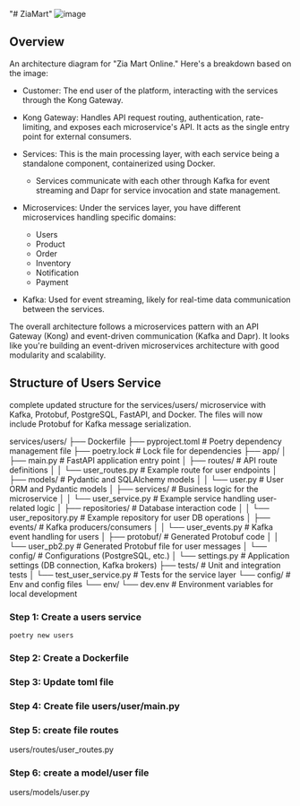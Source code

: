 "# ZiaMart" 
![image](https://github.com/user-attachments/assets/c837c6b9-9ecd-4f5a-8d67-bcf6f64a221b)

## Overview
An architecture diagram for "Zia Mart Online." Here's a breakdown based on the image:

- Customer: The end user of the platform, interacting with the services through the Kong Gateway.

- Kong Gateway: Handles API request routing, authentication, rate-limiting, and exposes each microservice's API. It acts as the single entry point for external consumers.

- Services: This is the main processing layer, with each service being a standalone component, containerized using Docker.

    - Services communicate with each other through Kafka for event streaming and Dapr for service invocation and state management.
- Microservices: Under the services layer, you have different microservices handling specific domains:

   - Users
   - Product
   - Order
   - Inventory
   - Notification
   - Payment

- Kafka: Used for event streaming, likely for real-time data communication between the services.

The overall architecture follows a microservices pattern with an API Gateway (Kong) and event-driven communication (Kafka and Dapr). It looks like you're building an event-driven microservices architecture with good modularity and scalability.

## Structure of Users Service 
complete updated structure for the services/users/ microservice with Kafka, Protobuf, PostgreSQL, FastAPI, and Docker. The files will now include Protobuf for Kafka message serialization.

services/users/
├── Dockerfile
├── pyproject.toml                    # Poetry dependency management file
├── poetry.lock                       # Lock file for dependencies
├── app/
│   ├── main.py                       # FastAPI application entry point
│   ├── routes/                       # API route definitions
│   │   └── user_routes.py            # Example route for user endpoints
│   ├── models/                       # Pydantic and SQLAlchemy models
│   │   └── user.py                   # User ORM and Pydantic models
│   ├── services/                     # Business logic for the microservice
│   │   └── user_service.py           # Example service handling user-related logic
│   ├── repositories/                 # Database interaction code
│   │   └── user_repository.py        # Example repository for user DB operations
│   ├── events/                       # Kafka producers/consumers
│   │   └── user_events.py            # Kafka event handling for users
│   ├── protobuf/                     # Generated Protobuf code
│   │   └── user_pb2.py               # Generated Protobuf file for user messages
│   └── config/                       # Configurations (PostgreSQL, etc.)
│       └── settings.py               # Application settings (DB connection, Kafka brokers)
├── tests/                            # Unit and integration tests
│   └── test_user_service.py          # Tests for the service layer
└── config/                           # Env and config files
    └── env/
        └── dev.env                   # Environment variables for local development


### Step 1: Create a users service 
```
poetry new users
```
### Step 2: Create a Dockerfile

### Step 3: Update toml file 

### Step 4: Create file users/user/main.py

### Step 5: create file routes 
users/routes/user_routes.py


### Step 6: create a model/user file 
users/models/user.py








